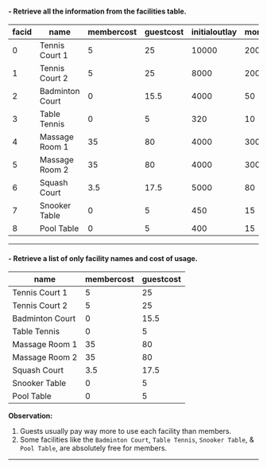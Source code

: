 #### - Retrieve all the information from the facilities table.
|facid|name           |membercost|guestcost|initialoutlay|monthlymaintenance|
|-----|---------------|----------|---------|-------------|------------------|
|0    |Tennis Court 1 |5         |25       |10000        |200               |
|1    |Tennis Court 2 |5         |25       |8000         |200               |
|2    |Badminton Court|0         |15.5     |4000         |50                |
|3    |Table Tennis   |0         |5        |320          |10                |
|4    |Massage Room 1 |35        |80       |4000         |3000              |
|5    |Massage Room 2 |35        |80       |4000         |3000              |
|6    |Squash Court   |3.5       |17.5     |5000         |80                |
|7    |Snooker Table  |0         |5        |450          |15                |
|8    |Pool Table     |0         |5        |400          |15                |
---
#### - Retrieve a list of only facility names and cost of usage.
|name           |membercost|guestcost|
|---------------|----------|---------|
|Tennis Court 1 |5         |25       |
|Tennis Court 2 |5         |25       |
|Badminton Court|0         |15.5     |
|Table Tennis   |0         |5        |
|Massage Room 1 |35        |80       |
|Massage Room 2 |35        |80       |
|Squash Court   |3.5       |17.5     |
|Snooker Table  |0         |5        |
|Pool Table     |0         |5        |
**Observation:**  
1. Guests usually pay way more to use each facility than members.
2. Some facilities like the `Badminton Court`,  `Table Tennis`, `Snooker Table`, & `Pool Table`, are absolutely free for members.
---
